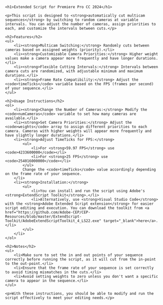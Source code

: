     <h1>Extended Script for Premiere Pro CC 2024</h1>

    <p>This script is designed to <strong>automatically cut multicam sequences</strong> by switching to random cameras at variable intervals. You can adjust the number of cameras, assign priorities to each, and customize the intervals between cuts.</p>

    <h2>Features</h2>
    <ul>
        <li><strong>Multicam Switching:</strong> Randomly cuts between cameras based on assigned weights (priority).</li>
        <li><strong>Customizable Camera Priorities:</strong> Higher weight values make a camera appear more frequently and have longer durations.</li>
        <li><strong>Flexible Cutting Intervals:</strong> Intervals between camera cuts are randomized, with adjustable minimum and maximum durations.</li>
        <li><strong>Frame Rate Compatibility:</strong> Adjust the <code>timeTicks</code> variable based on the FPS (frames per second) of your sequence.</li>
    </ul>

    <h2>Usage Instructions</h2>
    <ol>
        <li><strong>Change the Number of Cameras:</strong> Modify the <code>numCameras</code> variable to set how many cameras are available.</li>
        <li><strong>Set Camera Priorities:</strong> Adjust the <code>weights</code> array to assign different priorities to each camera. Cameras with higher weights will appear more frequently and have slightly longer durations.</li>
        <li><strong>Adjust TimeTicks for FPS:</strong> 
            <ul>
                <li>For <strong>59.97 FPS</strong> use <code>4233600000</code></li>
                <li>For <strong>25 FPS</strong> use <code>254016000000</code></li>
            </ul>
            Change the <code>timeTicks</code> value accordingly depending on the frame rate of your sequence.
        </li>
        <li><strong>Installation:</strong>
            <ul>
                <li>You can install and run the script using Adobe's <strong>ExtendScript Toolkit</strong>.</li>
                <li>Alternatively, use <strong>Visual Studio Code</strong> with the <strong>Adobe Extended Script extension</strong> for easier script editing and execution. You can download the toolkit from <a href="https://github.com/Adobe-CEP/CEP-Resources/blob/master/ExtendScript-Toolkit/AdobeExtendScriptToolkit_4_LS22.exe" target="_blank">here</a>.</li>
            </ul>
        </li>
    </ol>

    <h2>Notes</h2>
    <ul>
        <li>Make sure to set the in and out points of your sequence correctly before running the script, as it will cut from the in-point to the out-point.</li>
        <li>Ensure that the frame rate of your sequence is set correctly to avoid timing mismatches in the cuts.</li>
        <li>Avoid setting weights to zero unless you don't want a specific camera to appear in the sequence.</li>
    </ul>

    <p>With these instructions, you should be able to modify and run the script effectively to meet your editing needs.</p>
